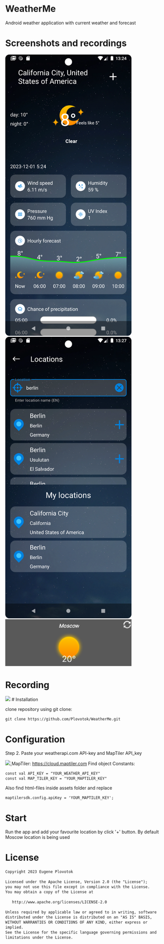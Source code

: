 # WeatherMe
Android weather application with current weather and forecast
# Screenshots and recordings

<img src="/media/weather_fragment_screenshot.png" width="400"/> <img src="/media/add_location_fragment_screenshot.png" width="400"/> <img src="/media/widget.png" width="400"/> 

# Recording
<img src="/media/weather_fragment_rec.gif" width="400" />
# Installation

clone repository using git clone:
```
git clone https://github.com/Plovotok/WeatherMe.git
```

# Configuration
Step 2. Paste your weatherapi.com API-key and MapTiler API_key

<a href="https://https://cdn.weatherapi.com"> <img src="https://cdn.weatherapi.com/v4/images/weatherapi_logo.png">
</a>
MapTiler: https://cloud.maptiler.com
Find object Constants:
```
const val API_KEY = "YOUR_WEATHER_API_KEY"
const val MAP_TILER_KEY = "YOUR_MAPTILER_KEY"
```

Also find html-files inside assets folder and replace
```
maptilersdk.config.apiKey = 'YOUR_MAPTILER_KEY';
```

# Start
Run the app and add your favourite location by click '+' button. By default Moscow location is being used
# License
```
Copyright 2023 Eugene Plovotok

Licensed under the Apache License, Version 2.0 (the "License");
you may not use this file except in compliance with the License.
You may obtain a copy of the License at

   http://www.apache.org/licenses/LICENSE-2.0

Unless required by applicable law or agreed to in writing, software
distributed under the License is distributed on an "AS IS" BASIS,
WITHOUT WARRANTIES OR CONDITIONS OF ANY KIND, either express or implied.
See the License for the specific language governing permissions and
limitations under the License.
```
